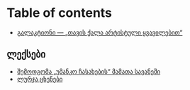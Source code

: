# Table of contents

* [გალაკტიონი — „თავის ქალა არტისტული ყვავილებით“](README.md)

## ლექსები <a href="#poems" id="poems"></a>

* [შემოდგომა „უმანკო ჩასახების“ მამათა სავანეში](poems/shemodgoma-umanko-chasakhebis-mamata-savaneshi.md)
* [ლურჯა ცხენები](poems/lurja-tskhenebi.md)
